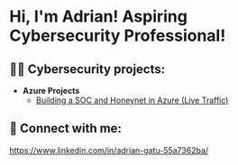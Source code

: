 <h1>Hi, I'm Adrian! Aspiring Cybersecurity Professional!  </h1>

<h2>👨‍💻 Cybersecurity projects:</h2>

- <b>Azure Projects</b>
  - [Building a SOC and Honeynet in Azure (Live Traffic)](https://github.com/Adrian-Gatu/Azure-Cloud-SOC-Honeynet)

<h2> 🤳 Connect with me:</h2>

https://www.linkedin.com/in/adrian-gatu-55a7362ba/

